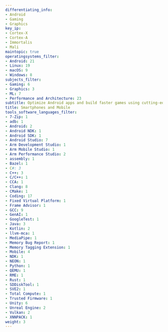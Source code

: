 ```yaml
---
differentiating_info:
- Android
- Gaming
- Graphics
key_ip:
- Cortex-X
- Cortex-A
- Immortalis
- Mali
maintopic: true
operatingsystems_filter:
- Android: 21
- Linux: 19
- macOS: 9
- Windows: 8
subjects_filter:
- Gaming: 6
- Graphics: 3
- ML: 7
- Performance and Architecture: 23
subtitle: Optimize Android apps and build faster games using cutting-edge Arm tech
title: Smartphones and Mobile
tools_software_languages_filter:
- 7-Zip: 1
- adb: 1
- Android: 2
- Android NDK: 1
- Android SDK: 1
- Android Studio: 7
- Arm Development Studio: 1
- Arm Mobile Studio: 1
- Arm Performance Studio: 2
- assembly: 1
- Bazel: 1
- C#: 3
- C++: 3
- C/C++: 1
- CCA: 1
- Clang: 8
- CMake: 1
- Coding: 17
- Fixed Virtual Platform: 1
- Frame Advisor: 1
- GCC: 9
- GenAI: 1
- GoogleTest: 1
- Java: 3
- Kotlin: 2
- llvm-mca: 1
- MediaPipe: 1
- Memory Bug Report: 1
- Memory Tagging Extension: 1
- Mobile: 4
- NDK: 1
- NEON: 1
- Python: 1
- QEMU: 1
- RME: 1
- Rust: 1
- SDDiskTool: 1
- SVE2: 1
- Total Compute: 1
- Trusted Firmware: 1
- Unity: 6
- Unreal Engine: 2
- Vulkan: 2
- XNNPACK: 1
weight: 3
---
```

